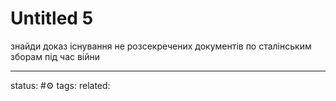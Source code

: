 # Untitled 5
знайди доказ існування не розсекречених документів по сталінським зборам під час війни

---
status: #⚙️ 
tags: 
related: 
